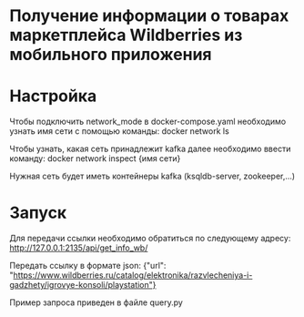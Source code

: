 # Получение информации о товарах маркетплейса Wildberries из мобильного приложения

# Настройка

Чтобы подключить network_mode в docker-compose.yaml необходимо узнать имя сети с помощью команды:
docker network ls

Чтобы узнать, какая сеть принадлежит kafka далее необходимо ввести команду:
docker network inspect {имя сети}

Нужная сеть будет иметь контейнеры kafka (ksqldb-server, zookeeper,...)

# Запуск

Для передачи ссылки необходимо обратиться по следующему адресу:
http://127.0.0.1:2135/api/get_info_wb/

Передать ссылку в формате json:
{"url": "https://www.wildberries.ru/catalog/elektronika/razvlecheniya-i-gadzhety/igrovye-konsoli/playstation"}

Пример запроса приведен в файле query.py
